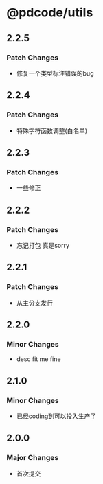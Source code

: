 # @pdcode/utils

## 2.2.5

### Patch Changes

- 修复一个类型标注错误的bug

## 2.2.4

### Patch Changes

- 特殊字符函数调整(白名单)

## 2.2.3

### Patch Changes

- 一些修正

## 2.2.2

### Patch Changes

- 忘记打包 真是sorry

## 2.2.1

### Patch Changes

- 从主分支发行

## 2.2.0

### Minor Changes

- desc fit me fine

## 2.1.0

### Minor Changes

- 已经coding到可以投入生产了

## 2.0.0

### Major Changes

- 首次提交
